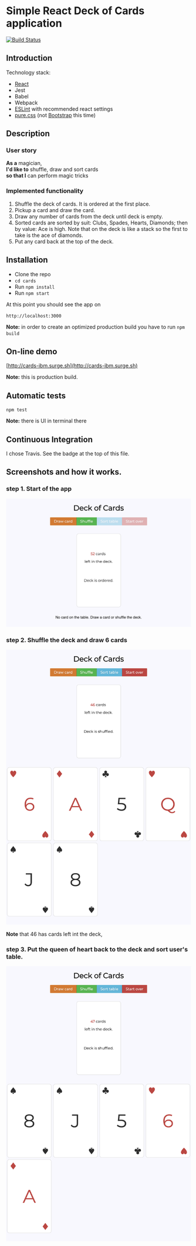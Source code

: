 # Simple React Deck of Cards application
[![Build Status](https://travis-ci.org/szymon33/cards.svg?branch=master)](https://travis-ci.org/szymon33/cards)

## Introduction

Technology stack:

* [React](https://reactjs.org)
* Jest
* Babel
* Webpack
* [ESLint](https://eslint.org/) with recommended react settings
* [pure.css](https://purecss.io/) (not [Bootstrap](https://getbootstrap.com/) this time)


## Description

### User story

**As a** magician, \
**I'd like to** shuffle, draw and sort cards \
**so that I** can perform magic tricks


### Implemented functionality

1. Shuffle the deck of cards. It is ordered at the first place.
2. Pickup a card and draw the card.
3. Draw any number of cards from the deck until deck is empty.
4. Sorted cards are sorted by suit: Clubs, Spades, Hearts, Diamonds; then by value: Ace is high. Note that on the deck is like a stack so the first to take is the ace of diamonds.
5. Put any card back at the top of the deck.


## Installation

* Clone the repo
* `cd cards`
* Run `npm install`
* Run `npm start`

At this point you should see the app on

```
http://localhost:3000
```

**Note:** in order to create an optimized production build you have to run `npm build`


## On-line demo

[http://cards-ibm.surge.sh](http://cards-ibm.surge.sh)

**Note:** this is production build.


## Automatic tests

```
npm test
```

**Note:** there is UI in terminal there


## Continuous Integration

I chose Travis. See the badge at the top of this file.


## Screenshots and how it works.

### step 1. Start of the app

![Screentshot3](screenshots/screenshot1.png)

### step 2. Shuffle the deck and draw 6 cards

![Screentshot3](screenshots/screenshot2.png)

**Note** that 46 has cards left int the deck,

### step 3. Put the queen of heart back to the deck and sort user's table.

![Screentshot3](screenshots/screenshot3.png)
